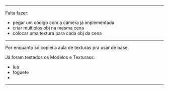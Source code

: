 -----------------------------------------------------------------------------
Falta fazer: 

  - pegar um código com a câmera já implementada
  - criar multiplos obj na mesma cena
  - colocar uma textura para cada obj da cena

-----------------------------------------------------------------------------
Por enquanto só copiei a aula de texturas pra usar de base.

Já foram testados os Modelos e Texturass: 
  - lua
  - foguete
  - 

-----------------------------------------------------------------------------
